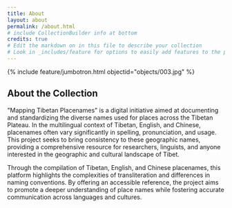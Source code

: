 ```yaml
---
title: About
layout: about
permalink: /about.html
# include CollectionBuilder info at bottom
credits: true
# Edit the markdown on in this file to describe your collection
# Look in _includes/feature for options to easily add features to the page
---
```


{% include feature/jumbotron.html objectid="objects/003.jpg" %}

<!-- {% include feature/nav-menu.html sections="About CollectionBuilder CSV;About the About Page" %} -->

## About the Collection

"Mapping Tibetan Placenames" is a digital initiative aimed at documenting and standardizing the diverse names used for places across the Tibetan Plateau. In the multilingual context of Tibetan, English, and Chinese, placenames often vary significantly in spelling, pronunciation, and usage. This project seeks to bring consistency to these geographic names, providing a comprehensive resource for researchers, linguists, and anyone interested in the geographic and cultural landscape of Tibet.

Through the compilation of Tibetan, English, and Chinese placenames, this platform highlights the complexities of transliteration and differences in naming conventions. By offering an accessible reference, the project aims to promote a deeper understanding of place names while fostering accurate communication across languages and cultures.

<!-- ## About the Site

This demo collection features items from the University of Idaho Library's [Digital Collections](https://www.lib.uidaho.edu/digital/), and is build using [CollectionBuilder-CSV](https://github.com/CollectionBuilder/collectionbuilder-csv).

CollectionBuilder-CSV is a "Stand Alone" template for creating digital collection and exhibit websites using Jekyll, given:

- a CSV of collection metadata
- a folder of images, PDFs, audio, or video files

Driven by your collection metadata, the template generates engaging visualizations to browse and explore your objects.
The resulting static site can be hosted on any basic web server.

[CollectionBuilder](https://github.com/CollectionBuilder/) is an set of open source tools for creating digital collection and exhibit websites that are driven by metadata and powered by modern static web technology.
See [CB Docs](https://collectionbuilder.github.io/cb-docs/) for detailed information. -->

<!-- {% include feature/image.html objectid="demo_001" width="75" %}  -->

<!-- IMPORTANT!!! DELETE this comment and the include below when you are finished editing this page for your collection. The include below introduces about page features. They will show up on your collection's about page until you delete it.  -->
<!-- {% include cb/about_the_about.md %}  -->
